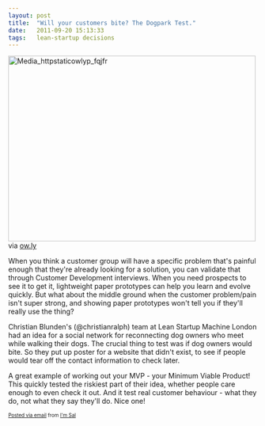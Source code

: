 ```yaml
---
layout: post
title:  "Will your customers bite? The Dogpark Test."
date:   2011-09-20 15:13:33
tags:   lean-startup decisions
---
```


<div class='posterous_autopost'><div class="posterous_bookmarklet_entry"> <div class='p_embed p_image_embed'> <a href="http://posterous.com/getfile/files.posterous.com/saintsal/yjDydFIpGJtkafCbddqhafowxtIwEDsytDincfrbbvEplIwwAJcrbmDtaowA/media_httpstaticowlyp_fqJfr.jpg.scaled1000.jpg"><img alt="Media_httpstaticowlyp_fqjfr" height="375" src="http://posterous.com/getfile/files.posterous.com/saintsal/yjDydFIpGJtkafCbddqhafowxtIwEDsytDincfrbbvEplIwwAJcrbmDtaowA/media_httpstaticowlyp_fqJfr.jpg.scaled500.jpg" width="500" /></a> </div>     <div class="posterous_quote_citation">via <a href="http://ow.ly/i/hyBT">ow.ly</a></div> <p>When you think a customer group will have a specific problem that's painful enough that they're already looking for a solution, you can validate that through Customer Development interviews. When you need prospects to see it to get it, lightweight paper prototypes can help you learn and evolve quickly.  But what about the middle ground when the customer problem/pain isn't super strong, and showing paper prototypes won't tell you if they'll really use the thing? </p><p>Christian Blunden's (@christianralph) team at Lean Startup Machine London had an idea for a social network for reconnecting dog owners who meet while walking their dogs. The crucial thing to test was if dog owners would bite. So they put up poster for a website that didn't exist, to see if people would tear off the contact information to check later.  </p><p>A great example of working out your MVP - your Minimum Viable Product! This quickly tested the riskiest part of their idea, whether people care enough to even check it out. And it test real customer behaviour - what they do, not what they say they'll do. Nice one!</p></div>      <p style="font-size: 10px;">      <a href="http://posterous.com">Posted via email</a>       from <a href="http://saintsal.posterous.com/will-your-customers-bite-the-dogpark-test-cc">I'm Sal</a>      </p>      </div>
